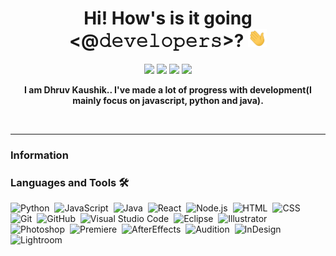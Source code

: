 <h1 align="center">
  <b>Hi! How's is it going <@𝚍𝚎𝚟𝚎𝚕𝚘𝚙𝚎𝚛𝚜>? <img src="https://github.com/ABSphreak/ABSphreak/blob/master/gifs/Hi.gif" width="30px"></b>
</h1>
 <p align="center">
<img src="https://img.shields.io/badge/Age-15-blue" />
  <img src="https://img.shields.io/badge/Focus-Backend%20Development-brightgreen" />
  <img src="https://img.shields.io/badge/Location-Delhi, India-success" />
  <img src="https://img.shields.io/badge/Languages-English%20%26%20Hindi-brightgreen" />
</p>
  <p align="center">
<b>I am Dhruv Kaushik.. I've made a lot of progress with development(I mainly focus on javascript, python and java).</b>
</p> 
<br/>
  
---

### Information
 
### Languages and Tools 🛠 

![Python](https://img.shields.io/badge/-Python-05122A?style=flat&logo=python)&nbsp;
![JavaScript](https://img.shields.io/badge/-JavaScript-05122A?style=flat&logo=javascript)&nbsp;
![Java](https://img.shields.io/badge/-Java-05122A?style=flat&logo=Java&logoColor=FFA518)&nbsp;
![React](https://img.shields.io/badge/-React-05122A?style=flat&logo=react)&nbsp;
![Node.js](https://img.shields.io/badge/-Node.js-05122A?style=flat&logo=node.js)&nbsp;
![HTML](https://img.shields.io/badge/-HTML-05122A?style=flat&logo=HTML5)&nbsp;
![CSS](https://img.shields.io/badge/-CSS-05122A?style=flat&logo=CSS3&logoColor=1572B6)&nbsp;
![Git](https://img.shields.io/badge/-Git-05122A?style=flat&logo=git)&nbsp;
![GitHub](https://img.shields.io/badge/-GitHub-05122A?style=flat&logo=github)&nbsp;
![Visual Studio Code](https://img.shields.io/badge/-Visual%20Studio%20Code-05122A?style=flat&logo=visual-studio-code&logoColor=007ACC)&nbsp;
![Eclipse](https://img.shields.io/badge/-Eclipse-05122A?style=flat&logo=eclipse-ide&logoColor=2C2255)&nbsp;
![Illustrator](https://img.shields.io/badge/-Illustrator-05122A?style=flat&logo=adobe-illustrator)&nbsp;
![Photoshop](https://img.shields.io/badge/-Photoshop-05122A?style=flat&logo=adobe-photoshop)&nbsp;
![Premiere](https://img.shields.io/badge/-Premier-05122A?style=flat&logo=adobe-premiere-pro)&nbsp;
![AfterEffects](https://img.shields.io/badge/-Effects-05122A?style=flat&logo=adobe-after-effects)&nbsp;
![Audition](https://img.shields.io/badge/-Audition-05122A?style=flat&logo=adobe-audition)&nbsp;
![InDesign](https://img.shields.io/badge/-InDesign-05122A?style=flat&logo=adobe-indesign)&nbsp;
![Lightroom](https://img.shields.io/badge/-Lightroom-05122A?style=flat&logo=adobe-lightroom)&nbsp;
  
<!--
**dhruv-kaushikk/dhruv-kaushikk** is a ✨ _special_ ✨ repository because its `README.md` (this file) appears on your GitHub profile.

Here are some ideas to get you started:

- 🔭 I’m currently working on ...
- 🌱 I’m currently learning ...
- 👯 I’m looking to collaborate on ...
- 🤔 I’m looking for help with ...
- 💬 Ask me about ...
- 📫 How to reach me: ...
- 😄 Pronouns: ...
- ⚡ Fun fact: ...
-->
